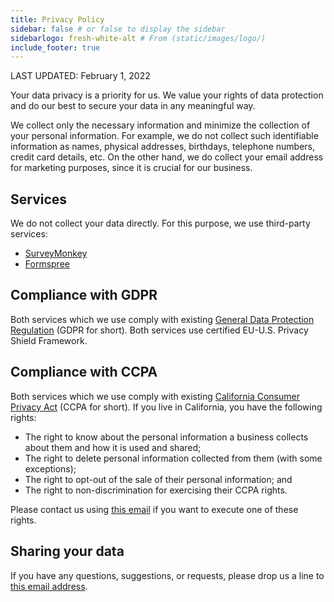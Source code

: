 ```yaml
---
title: Privacy Policy
sidebar: false # or false to display the sidebar
sidebarlogo: fresh-white-alt # From (static/images/logo/)
include_footer: true
---
```


LAST UPDATED: February 1, 2022

Your data privacy is a priority for us. We value your rights of data protection and do our best to secure your data in any meaningful way.

We collect only the necessary information and minimize the collection of your personal information. For example, we do not collect such identifiable information as names, physical addresses, birthdays, telephone numbers, credit card details, etc. On the other hand, we do collect your email address for marketing purposes, since it is crucial for our business.

## Services

We do not collect your data directly. For this purpose, we use third-party services:

* [SurveyMonkey](https://www.surveymonkey.com)
* [Formspree](https://formspree.io)

## Compliance with GDPR

Both services which we use comply with existing [General Data Protection Regulation](https://eur-lex.europa.eu/eli/reg/2016/679/oj) (GDPR for short). Both services use certified EU-U.S. Privacy Shield Framework.

## Compliance with CCPA

Both services which we use comply with existing [California Consumer Privacy Act](https://oag.ca.gov/privacy/ccpa) (CCPA for short). If you live in California, you have the following rights:

* The right to know about the personal information a business collects about them and how it is used and shared;
* The right to delete personal information collected from them (with some exceptions);
* The right to opt-out of the sale of their personal information; and
* The right to non-discrimination for exercising their CCPA rights.

Please contact us using [this email](mailto:trye001@gmail.com) if you want to execute one of these rights.

## Sharing your data

If you have any questions, suggestions, or requests, please drop us a line to [this email address](mailto:trye001@gmail.com).
